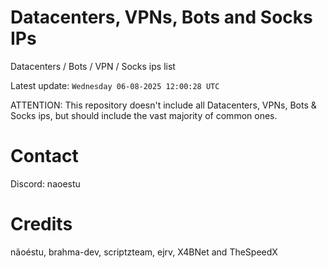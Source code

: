 # Datacenters, VPNs, Bots and Socks IPs
 
Datacenters / Bots / VPN / Socks ips list

Latest update: `Wednesday 06-08-2025 12:00:28 UTC` 

ATTENTION: This repository doesn't include all Datacenters, VPNs, Bots & Socks ips, 
but should include the vast majority of common ones.

# Contact
Discord: naoestu

# Credits
nãoéstu, brahma-dev, scriptzteam, ejrv, X4BNet and TheSpeedX
